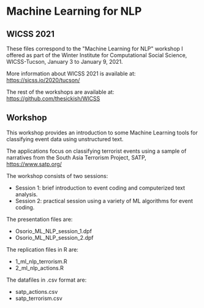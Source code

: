 # Machine Learning for NLP

## WICSS 2021

These files correspond to the "Machine Learning for NLP" workshop I offered as part of the Winter Institute for Computational Social Science, WICSS-Tucson, January 3 to January 9, 2021.

More information about WICSS 2021 is available at: https://sicss.io/2020/tucson/

The rest of the workshops are available at: https://github.com/thesickish/WICSS

## Workshop

This workshop provides an introduction to some Machine Learning tools for classifying event data using unstructured text.

The applications focus on classifying terrorist events using a sample of narratives from the South Asia Terrorism Project, SATP, https://www.satp.org/ 

The workshop consists of two sessions:

* Session 1: brief introduction to event coding and computerized text analysis.
* Session 2: practical session using a variety of ML algorithms for event coding.

The presentation files are:

* Osorio_ML_NLP_session_1.dpf
* Osorio_ML_NLP_session_2.dpf

The replication files in R are:

* 1_ml_nlp_terrorism.R
* 2_ml_nlp_actions.R

The datafiles in .csv format are:

* satp_actions.csv
* satp_terrorism.csv
